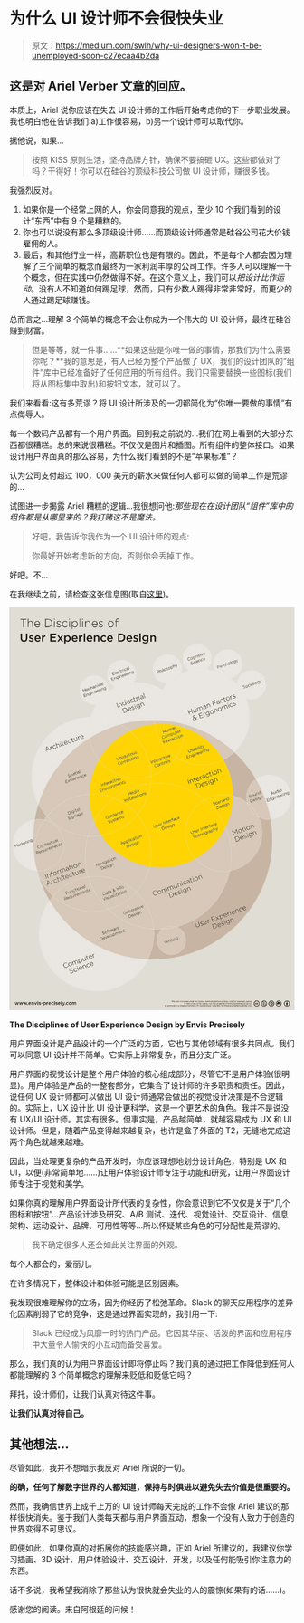 # 为什么 UI 设计师不会很快失业

> 原文：<https://medium.com/swlh/why-ui-designers-won-t-be-unemployed-soon-c27ecaa4b2da>

## 这是对 Ariel Verber 文章的回应。

本质上，Ariel 说你应该在失去 UI 设计师的工作后开始考虑你的下一步职业发展。我也明白他在告诉我们:a)工作很容易，b)另一个设计师可以取代你。

据他说，如果…

> 按照 KISS 原则生活，坚持品牌方针，确保不要搞砸 UX。这些都做对了吗？干得好！你可以在硅谷的顶级科技公司做 UI 设计师，赚很多钱。

我强烈反对。

1.  如果你是一个经常上网的人，你会同意我的观点，至少 10 个我们看到的设计“东西”中有 9 个是糟糕的。
2.  你也可以说没有那么多顶级设计师……而顶级设计师通常是硅谷公司花大价钱雇佣的人。
3.  最后，和其他行业一样，高薪职位也是有限的。因此，不是每个人都会因为理解了三个简单的概念而最终为一家利润丰厚的公司工作。许多人可以理解一千个概念，但在实践中仍然做得不好。在这个意义上，我们可以*把设计比作运动*。没有人不知道如何踢足球，然而，只有少数人踢得非常非常好，而更少的人通过踢足球赚钱。

总而言之…理解 3 个简单的概念不会让你成为一个伟大的 UI 设计师，最终在硅谷赚到财富。

> 但是等等，就一件事……**如果这些是你唯一做的事情，那我们为什么需要你呢？**我的意思是，有人已经为整个产品做了 UX，我们的设计团队的“组件”库中已经准备好了任何应用的所有组件。我们只需要替换一些图标(我们将从图标集中取出)和按钮文本，就可以了。

我们来看看:这有多荒谬？将 UI 设计所涉及的一切都简化为“你唯一要做的事情”有点侮辱人。

每一个数码产品都有一个用户界面。回到我之前说的…我们在网上看到的大部分东西都很糟糕。总的来说很糟糕。不仅仅是图片和插图。所有组件的整体接口。如果设计用户界面真的那么容易，为什么我们看到的不是“苹果标准”？

认为公司支付超过 100，000 美元的薪水来做任何人都可以做的简单工作是荒谬的…

试图进一步揭露 Ariel 糟糕的逻辑…我很想问他:*那些现在在设计团队“组件”库中的组件都是从哪里来的？我打赌这不是魔法。*

> 好吧，我告诉你我作为一个 UI 设计师的观点:
> 
> 你最好开始考虑新的方向，否则你会丢掉工作。

好吧。不…

在我继续之前，请检查这张信息图(取自[这里](https://github.com/envisprecisely/disciplines-of-ux))。

![](img/65f0a65e89bc0400d4e3f8e5388247ee.png)

**The Disciplines of User Experience Design by Envis Precisely**

用户界面设计是产品设计的一个广泛的方面，它也与其他领域有很多共同点。我们可以同意 UI 设计并不简单。它实际上非常复杂，而且分支广泛。

用户界面的视觉设计是整个用户体验的核心组成部分，尽管它不是用户体验(很明显)。用户体验是产品的一整套部分，它集合了设计师的许多职责和责任。因此，说任何 UX 设计师都可以做出 UI 设计师通常会做出的视觉设计决策是不合逻辑的。实际上，UX 设计比 UI 设计更科学，这是一个更艺术的角色。我并不是说没有 UX/UI 设计师。其实有很多。但事实是，产品越简单，就越容易成为 UX 和 UI 设计师。但是，随着产品变得越来越复杂，也许是盒子外面的 T2，无缝地完成这两个角色就越来越难。

因此，当处理更复杂的产品开发时，你应该理想地划分设计角色，特别是 UX 和 UI，以便(非常简单地……)让用户体验设计师专注于功能和研究，让用户界面设计师专注于视觉和美学。

如果你真的理解用户界面设计所代表的复杂性，你会意识到它不仅仅是关于“几个图标和按钮”…产品设计涉及研究、A/B 测试、迭代、视觉设计、交互设计、信息架构、运动设计、品牌、可用性等等…所以怀疑某些角色的可分配性是荒谬的。

> 我不确定很多人还会如此关注界面的外观。

每个人都会的，爱丽儿。

在许多情况下，整体设计和体验可能是区别因素。

我发现很难理解你的立场，因为你经历了松弛革命。Slack 的聊天应用程序的差异化因素削弱了它的竞争，这是通过界面实现的，我引用一下:

> Slack 已经成为风靡一时的热门产品。它因其华丽、活泼的界面和应用程序中大量令人愉快的小互动而备受喜爱。

那么，我们真的认为用户界面设计即将停止吗？我们真的通过把工作降低到任何人都能理解的 3 个简单概念的理解来贬低和贬低它吗？

拜托，设计师们，让我们认真对待这件事。

**让我们认真对待自己。**

## 其他想法…

尽管如此，我并不想暗示我反对 Ariel 所说的一切。

**的确，任何了解数字世界的人都知道，保持与时俱进以避免失去价值是很重要的。**

然而，我确信世界上成千上万的 UI 设计师每天完成的工作不会像 Ariel 建议的那样很快消失。鉴于我们人类每天都与用户界面互动，想象一个没有人致力于创造的世界变得不可思议。

即便如此，如果你真的对拓展你的技能感兴趣，正如 Ariel 所建议的，我建议你学习插画、3D 设计、用户体验设计、交互设计、开发，以及任何能吸引你注意力的东西。

话不多说，我希望我消除了那些认为很快就会失业的人的震惊(如果有的话……)。

感谢您的阅读。来自阿根廷的问候！